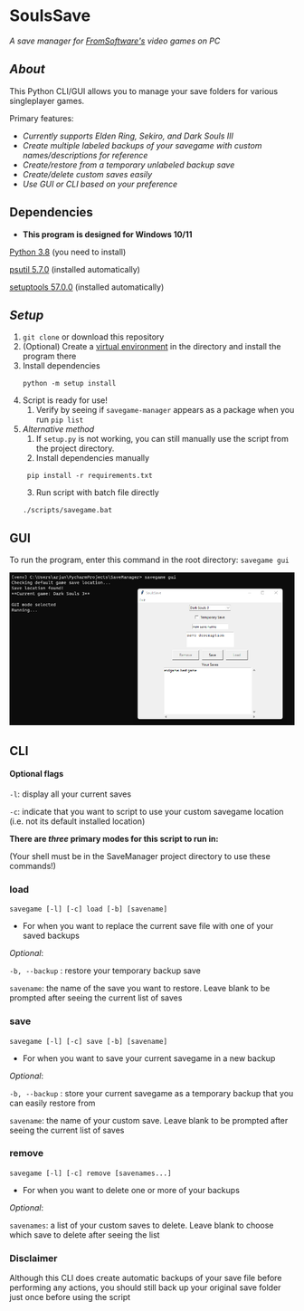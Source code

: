 # SoulsSave
_A save manager for [FromSoftware's](https://www.fromsoftware.jp/ww/) video games on PC_

## _About_
This Python CLI/GUI allows you to manage your save folders for various singleplayer games.

Primary features:
- _Currently supports Elden Ring, Sekiro, and Dark Souls III_
- _Create multiple labeled backups of your savegame with custom names/descriptions for reference_
- _Create/restore from a temporary unlabeled backup save_
- _Create/delete custom saves easily_
- _Use GUI or CLI based on your preference_

## Dependencies

* **This program is designed for Windows 10/11**

[Python 3.8](https://www.python.org/downloads/release/python-380/) (you need to install)

[psutil 5.7.0](https://pypi.org/project/psutil/) (installed automatically)

[setuptools 57.0.0](https://pypi.org/project/setuptools/) (installed automatically)


## _Setup_

1. `git clone` or download this repository
2. (Optional) Create a [virtual environment](https://docs.python.org/3/library/venv.html) in the directory and install the program there
3. Install dependencies
   ```
   python -m setup install
   ```
4. Script is ready for use!
   1. Verify by seeing if `savegame-manager` appears as a package when you run `pip list`
5. _Alternative method_
   1. If `setup.py` is not working, you can still manually use the script from the project directory.
   2. Install dependencies manually
   ```
    pip install -r requirements.txt
   ```
   3. Run script with batch file directly
   ```
   ./scripts/savegame.bat
   ```
   
## GUI

To run the program, enter this command in the root directory:
`savegame gui`

![GUI example](src/savegame/media/example.png)

## CLI
#### Optional flags

`-l`: display all your current saves

`-c`: indicate that you want to script to use your custom savegame location (i.e. not its default installed location)

**There are _three_ primary modes for this script to run in:**

(Your shell must be in the SaveManager project directory to use these commands!)

### load
```
savegame [-l] [-c] load [-b] [savename]
```

- For when you want to replace the current save file with one of your saved backups

_Optional_:

`-b, --backup`  : restore your temporary backup save

`savename`: the name of the save you want to restore. Leave blank to be prompted after seeing the current list of saves

### save
```
savegame [-l] [-c] save [-b] [savename]
```

- For when you want to save your current savegame in a new backup

_Optional_:

`-b, --backup`  : store your current savegame as a temporary backup that you can easily restore from

`savename`: the name of your custom save. Leave blank to be prompted after seeing the current list of saves

### remove
```
savegame [-l] [-c] remove [savenames...]
```

- For when you want to delete one or more of your backups

_Optional_:

`savenames`: a list of your custom saves to delete. Leave blank to choose which save to delete after seeing the list


### Disclaimer
Although this CLI does create automatic backups of your save file before performing any actions, you should still
back up your original save folder just once before using the script
